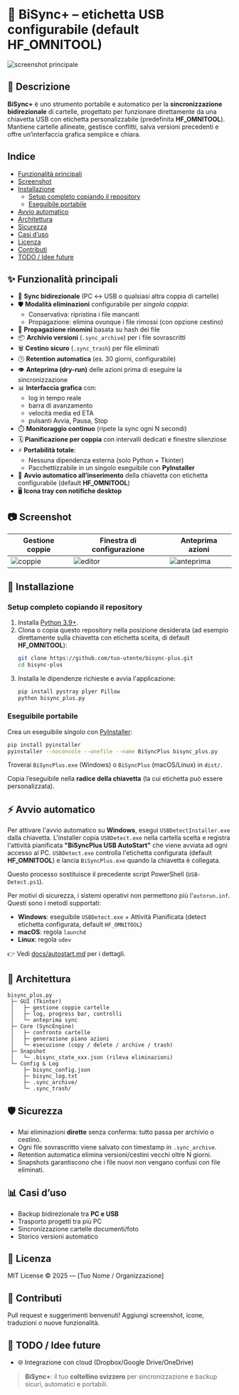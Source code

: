 # 🔁 BiSync+ – etichetta USB configurabile (default HF_OMNITOOL)

![screenshot principale](docs/img/screenshot_main.png)

## 📖 Descrizione
**BiSync+** è uno strumento portabile e automatico per la **sincronizzazione bidirezionale** di cartelle, progettato per funzionare direttamente da una chiavetta USB con etichetta personalizzabile (predefinita **HF_OMNITOOL**). Mantiene cartelle allineate, gestisce conflitti, salva versioni precedenti e offre un’interfaccia grafica semplice e chiara.

## Indice
- [Funzionalità principali](#-funzionalità-principali)
- [Screenshot](#-screenshot)
- [Installazione](#-installazione)
  - [Setup completo copiando il repository](#setup-completo-copiando-il-repository)
  - [Eseguibile portabile](#eseguibile-portabile)
- [Avvio automatico](#-avvio-automatico)
- [Architettura](#-architettura)
- [Sicurezza](#-sicurezza)
- [Casi d’uso](#-casi-duso)
- [Licenza](#-licenza)
- [Contributi](#-contributi)
- [TODO / Idee future](#-todo--idee-future)

## ✨ Funzionalità principali

- 🔄 **Sync bidirezionale** (PC ↔ USB o qualsiasi altra coppia di cartelle)
- 🛡️ **Modalità eliminazioni** configurabile per *singola coppia*:
  - Conservativa: ripristina i file mancanti
  - Propagazione: elimina ovunque i file rimossi (con opzione cestino)
- 🔁 **Propagazione rinomini** basata su hash dei file
- 📦 **Archivio versioni** (`.sync_archive`) per i file sovrascritti
- 🗑️ **Cestino sicuro** (`.sync_trash`) per file eliminati
- 🕒 **Retention automatica** (es. 30 giorni, configurabile)
- 👁️ **Anteprima (dry-run)** delle azioni prima di eseguire la sincronizzazione
- 📊 **Interfaccia grafica** con:
  - log in tempo reale
  - barra di avanzamento
  - velocità media ed ETA
  - pulsanti Avvia, Pausa, Stop
- ⏱️ **Monitoraggio continuo** (ripete la sync ogni N secondi)
- 🗓️ **Pianificazione per coppia** con intervalli dedicati e finestre silenziose
- ⚡ **Portabilità totale**:
  - Nessuna dipendenza esterna (solo Python + Tkinter)
  - Pacchettizzabile in un singolo eseguibile con **PyInstaller**
- 🔌 **Avvio automatico all’inserimento** della chiavetta con etichetta configurabile (default **HF_OMNITOOL**)
- 🖥️ **Icona tray con notifiche desktop**

## 📷 Screenshot

| Gestione coppie | Finestra di configurazione | Anteprima azioni |
|-----------------|----------------------------|-----------------|
| ![coppie](docs/img/screenshot_pairs.png) | ![editor](docs/img/screenshot_editor.png) | ![anteprima](docs/img/screenshot_preview.png) |

## 🚀 Installazione

### Setup completo copiando il repository
1. Installa [Python 3.9+](https://www.python.org/downloads/).
2. Clona o copia questo repository nella posizione desiderata (ad esempio direttamente sulla chiavetta con etichetta scelta, di default **HF_OMNITOOL**):
   ```bash
   git clone https://github.com/tuo-utente/bisync-plus.git
   cd bisync-plus
   ```
3. Installa le dipendenze richieste e avvia l'applicazione:
   ```bash
   pip install pystray plyer Pillow
   python bisync_plus.py
   ```

### Eseguibile portabile

Crea un eseguibile singolo con [PyInstaller](https://pyinstaller.org/):

```bash
pip install pyinstaller
pyinstaller --noconsole --onefile --name BiSyncPlus bisync_plus.py
```

Troverai `BiSyncPlus.exe` (Windows) o `BiSyncPlus` (macOS/Linux) in `dist/`.

Copia l’eseguibile nella **radice della chiavetta** (la cui etichetta può essere personalizzata).

## ⚡ Avvio automatico

Per attivare l'avvio automatico su **Windows**, esegui `USBDetectInstaller.exe` dalla chiavetta. L'installer copia `USBDetect.exe` nella cartella scelta e
registra l'attività pianificata **"BiSyncPlus USB AutoStart"** che viene avviata
ad ogni accesso al PC. `USBDetect.exe` controlla l'etichetta configurata (default **HF_OMNITOOL**) e
lancia `BiSyncPlus.exe` quando la chiavetta è collegata.

Questo processo sostituisce il precedente script PowerShell (`USB-Detect.ps1`).

Per motivi di sicurezza, i sistemi operativi non permettono più l'`autorun.inf`.
Questi sono i metodi supportati:

* **Windows**: eseguibile `USBDetect.exe` + Attività Pianificata (detect etichetta configurata, default `HF_OMNITOOL`)
* **macOS**: regola `launchd`
* **Linux**: regola `udev`

👉 Vedi [docs/autostart.md](docs/autostart.md) per i dettagli.

## 📐 Architettura

```
bisync_plus.py
 ├─ GUI (Tkinter)
 │   ├─ gestione coppie cartelle
 │   ├─ log, progress bar, controlli
 │   └─ anteprima sync
 ├─ Core (SyncEngine)
 │   ├─ confronto cartelle
 │   ├─ generazione piano azioni
 │   └─ esecuzione (copy / delete / archive / trash)
 ├─ Snapshot
 │   └─ .bisync_state_xxx.json (rileva eliminazioni)
 └─ Config & Log
     ├─ bisync_config.json
     ├─ bisync_log.txt
     ├─ .sync_archive/
     └─ .sync_trash/
```

## 🛡️ Sicurezza

* Mai eliminazioni **dirette** senza conferma: tutto passa per archivio o cestino.
* Ogni file sovrascritto viene salvato con timestamp in `.sync_archive`.
* Retention automatica elimina versioni/cestini vecchi oltre N giorni.
* Snapshots garantiscono che i file nuovi non vengano confusi con file eliminati.

## 📊 Casi d’uso

* Backup bidirezionale tra **PC e USB**
* Trasporto progetti tra più PC
* Sincronizzazione cartelle documenti/foto
* Storico versioni automatico

## 📜 Licenza

MIT License © 2025 — \[Tuo Nome / Organizzazione]

## 🙌 Contributi

Pull request e suggerimenti benvenuti!
Aggiungi screenshot, icone, traduzioni o nuove funzionalità.

## 📌 TODO / Idee future

* 🌐 Integrazione con cloud (Dropbox/Google Drive/OneDrive)

> **BiSync+**: il tuo **coltellino svizzero** per sincronizzazione e backup sicuri, automatici e portabili.

